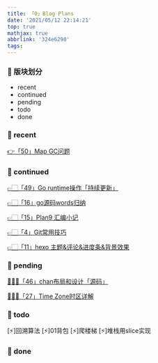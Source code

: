 ```yaml
---
title: 「0」Blog Plans
date: '2021/05/12 22:14:21'
top: true
mathjax: true
abbrlink: '324e6290'
tags:
---
```


### 💫 版块划分
* recent
* continued
* pending
* todo
* done

<!--more-->

### 🌈 recent

[👉「50」Map GC问题](https://blog.imrcrab.com/archives/af25fb6c.html)

### 🌈 continued

[👉🏻「49」Go runtime操作「持续更新」](https://blog.imrcrab.com/archives/3b137bd0.html)

[👉🏻「16」go源码words归纳](https://blog.imrcrab.com/archives/425d5e80.html)

[👉🏻「15」Plan9 汇编小记](https://blog.imrcrab.com/archives/2ce846ed.html)

[👉🏻「4」Git常用技巧](https://blog.imrcrab.com/archives/3c1dd822.html)

[👉🏻「11」hexo 主题&评论&进度条&背景效果](https://blog.imrcrab.com/archives/e18c94ab.html)


### 🌈 pending

[👨🏽‍💻「46」chan布局和设计「源码」](https://blog.imrcrab.com/archives/a0547b09.html)

[👨🏽‍💻「27」Time Zone时区详解](https://blog.imrcrab.com/archives/513dbeba.html)

### 🌈 todo

[⚡️]回溯算法
[⚡️]01背包
[⚡️]爬楼梯
[⚡️]堆栈用slice实现

### 🌈 done